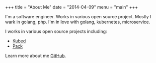 +++
title = "About Me"
date = "2014-04-09"
menu = "main"
+++

I'm a software engineer. Works in various open source project. Mostly I wark in golang, php. I'm in love with golang, kubernetes, microservice.  


I works in various open source projects including:

* [Kubed](https://github.com/appscode/kubed)
* [Pack](https://github.com/kubepack/pack)

Learn more about me [GitHub](https://github.com/a8uhnf).

<!-- ## Setup

Some fun facts about [Hugo](http://gohugo.io/):

* Built in [Go](http://golang.org/)
* Loosely inspired by [Jekyll](http://jekyllrb.com/)
* Primarily developed by [spf13](http://spf13.com/) on the train while commuting to and from Manhattan.
* Coded in [Vim](http://vim.org) using [spf13-vim](http://vim.spf13.com/)

Have questions or suggestions? Feel free to [open an issue on GitHub](https://github.com/spf13/hugo/issues/new) or [ask me on Twitter](https://twitter.com/spf13).

Thanks for reading!
 -->
